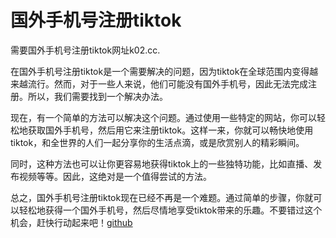 # 国外手机号注册tiktok

需要国外手机号注册tiktok网址k02.cc. 

在国外手机号注册tiktok是一个需要解决的问题，因为tiktok在全球范围内变得越来越流行。然而，对于一些人来说，他们可能没有国外手机号，因此无法完成注册。所以，我们需要找到一个解决办法。

现在，有一个简单的方法可以解决这个问题。通过使用一些特定的网站，你可以轻松地获取国外手机号，然后用它来注册tiktok。这样一来，你就可以畅快地使用tiktok，和全世界的人们一起分享你的生活点滴，或是欣赏别人的精彩瞬间。

同时，这种方法也可以让你更容易地获得tiktok上的一些独特功能，比如直播、发布视频等等。因此，这绝对是一个值得尝试的方法。

总之，国外手机号注册tiktok现在已经不再是一个难题。通过简单的步骤，你就可以轻松地获得一个国外手机号，然后尽情地享受tiktok带来的乐趣。不要错过这个机会，赶快行动起来吧！[github](https://github.com)